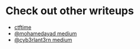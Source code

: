 # Check out other writeups
* [ctftime](https://ctftime.org/event/1032)
* [@mohamedayad medium](https://medium.com/@mohamedayad_72488/virseccon-707c23d729b1)
* [@cyb3rlant3rn medium](https://medium.com/@cyb3rlant3rn/virseccon-ctf-2020-writeup-7912e97a339e)
